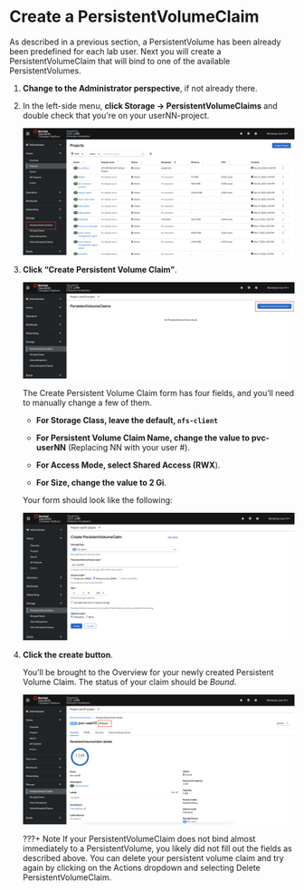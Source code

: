 # Create a PersistentVolumeClaim

As described in a previous section, a PersistentVolume has been already been predefined for each lab user. Next you will create a PersistentVolumeClaim that will bind to one of the available PersistentVolumes.

1. **Change to the Administrator perspective**, if not already there.

2. In the left-side menu, **click Storage -> PersistentVolumeClaims** and double check that you're on your userNN-project.

    ![menu-pvc](../images/menu-pvc.png)

3. **Click “Create Persistent Volume Claim”**.

    ![create-pvc](../images/create-pvc.png)

    The Create Persistent Volume Claim form has four fields, and you’ll need to manually change a few of them.

    * **For Storage Class, leave the default, `nfs-client`**

    * **For Persistent Volume Claim Name, change the value to pvc-userNN** (Replacing NN with your user #).

    * **For Access Mode, select Shared Access (RWX**).

    * **For Size, change the value to 2 Gi**.

    Your form should look like the following:

    ![create-pvc-2](../images/create-pvc-2.png)

4. **Click the create button**.

    You’ll be brought to the Overview for your newly created Persistent Volume Claim. The status of your claim should be *Bound*.

    ![bound-pvc](../images/bound-pvc.png)

    ???+ Note
        If your PersistentVolumeClaim does not bind almost immediately to a PersistentVolume, you likely did not fill out the fields as described above. You can delete your persistent volume claim and try again by clicking on the Actions dropdown and selecting Delete PersistentVolumeClaim.
